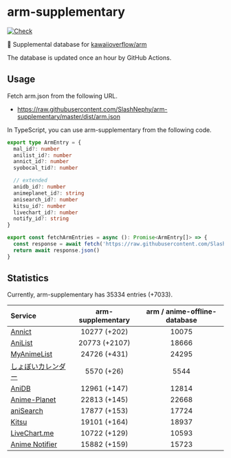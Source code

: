 # arm-supplementary

[![Check](https://github.com/SlashNephy/arm-supplementary/actions/workflows/check-node.yml/badge.svg)](https://github.com/SlashNephy/arm-supplementary/actions/workflows/check-node.yml)

💊 Supplemental database for [kawaiioverflow/arm](https://github.com/kawaiioverflow/arm)

The database is updated once an hour by GitHub Actions.

## Usage

Fetch arm.json from the following URL.

- https://raw.githubusercontent.com/SlashNephy/arm-supplementary/master/dist/arm.json

In TypeScript, you can use arm-supplementary from the following code.

```TypeScript
export type ArmEntry = {
  mal_id?: number
  anilist_id?: number
  annict_id?: number
  syobocal_tid?: number

  // extended
  anidb_id?: number
  animeplanet_id?: string
  anisearch_id?: number
  kitsu_id?: number
  livechart_id?: number
  notify_id?: string
}

export const fetchArmEntries = async (): Promise<ArmEntry[]> => {
  const response = await fetch('https://raw.githubusercontent.com/SlashNephy/arm-supplementary/master/dist/arm.json')
  return await response.json()
}
```

## Statistics

Currently, arm-supplementary has 35334 entries (+7033).

| Service                                     | arm-supplementary | arm / anime-offline-database |
| :------------------------------------------ | :---------------: | :--------------------------: |
| [Annict](https://annict.com)                |   10277 (+202)    |            10075             |
| [AniList](https://anilist.co)               |   20773 (+2107)   |            18666             |
| [MyAnimeList](https://myanimelist.net)      |   24726 (+431)    |            24295             |
| [しょぼいカレンダー](https://cal.syoboi.jp) |    5570 (+26)     |             5544             |
| [AniDB](https://anidb.net)                  |   12961 (+147)    |            12814             |
| [Anime-Planet](https://anime-planet.com)    |   22813 (+145)    |            22668             |
| [aniSearch](https://anisearch.com)          |   17877 (+153)    |            17724             |
| [Kitsu](https://kitsu.io)                   |   19101 (+164)    |            18937             |
| [LiveChart.me](https://livechart.me)        |   10722 (+129)    |            10593             |
| [Anime Notifier](https://notify.moe)        |   15882 (+159)    |            15723             |
